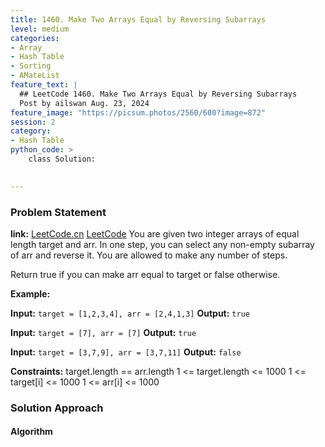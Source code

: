 ```yaml
---
title: 1460. Make Two Arrays Equal by Reversing Subarrays
level: medium
categories:
- Array
- Hash Table
- Sorting
- AMateList
feature_text: |
  ## LeetCode 1460. Make Two Arrays Equal by Reversing Subarrays
  Post by ailswan Aug. 23, 2024
feature_image: "https://picsum.photos/2560/600?image=872"
session: 2
category:
- Hash Table
python_code: >
    class Solution:
   

---
```


### Problem Statement
**link:**
[LeetCode.cn](https://leetcode.cn/problems/make-two-arrays-equal-by-reversing-subarrays/)
[LeetCode](https://leetcode.com/problems/make-two-arrays-equal-by-reversing-subarrays)
You are given two integer arrays of equal length target and arr. In one step, you can select any non-empty subarray of arr and reverse it. You are allowed to make any number of steps.

Return true if you can make arr equal to target or false otherwise.

**Example:**

**Input:** `target = [1,2,3,4], arr = [2,4,1,3]`
**Output:** `true`

**Input:** `target = [7], arr = [7]`
**Output:** `true`

**Input:** `target = [3,7,9], arr = [3,7,11]`
**Output:** `false`

**Constraints:**
target.length == arr.length
1 <= target.length <= 1000
1 <= target[i] <= 1000
1 <= arr[i] <= 1000

### Solution Approach
 
#### Algorithm
 